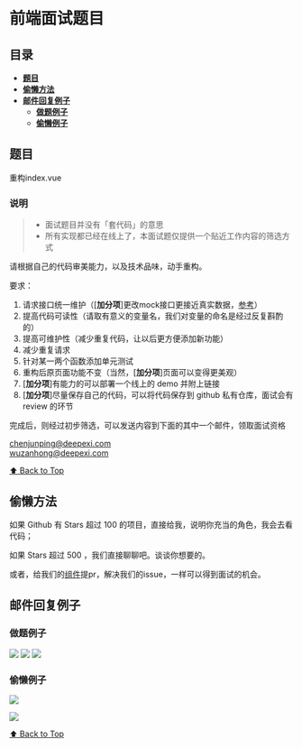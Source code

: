 # 前端面试题目

## 目录

- **[题目](#题目)**
- **[偷懒方法](#偷懒方法)**
- **[邮件回复例子](#邮件回复例子)**
  - [**做题例子**](#做题例子)
  - [**偷懒例子**](#偷懒例子)

## 题目

重构index.vue

### 说明

> - 面试题目并没有「套代码」的意思
> - 所有实现都已经在线上了，本面试题仅提供一个贴近工作内容的筛选方式

请根据自己的代码审美能力，以及技术品味，动手重构。

要求：

1. 请求接口统一维护（[**加分项**]更改mock接口更接近真实数据，[参考](https://github.com/FEMessage/yapi)）
2. 提高代码可读性（请取有意义的变量名，我们对变量的命名是经过反复斟酌的）
3. 提高可维护性（减少重复代码，让以后更方便添加新功能）
4. 减少重复请求
5. 针对某一两个函数添加单元测试
6. 重构后原页面功能不变（当然，[**加分项**]页面可以变得更美观）
7. [**加分项**]有能力的可以部署一个线上的 demo 并附上链接
8. [**加分项**]尽量保存自己的代码，可以将代码保存到 github 私有仓库，面试会有 review 的环节

完成后，则经过初步筛选，可以发送内容到下面的其中一个邮件，领取面试资格

chenjunping@deepexi.com  
wuzanhong@deepexi.com

[⬆ Back to Top](#目录)

## 偷懒方法

如果 Github 有 Stars 超过 100 的项目，直接给我，说明你充当的角色，我会去看代码；

如果 Stars 超过 500 ，我们直接聊聊吧。谈谈你想要的。

或者，给我们的[组件](https://github.com/FEMessage)提pr，解决我们的issue，一样可以得到面试的机会。

## 邮件回复例子

### 做题例子

![](https://i.screenshot.net/68164uz)
![](https://i.screenshot.net/kd3wni0)
![](https://i.screenshot.net/36dkjcj)

### 偷懒例子

![](https://i.screenshot.net/jr8egcr)

![](https://i.screenshot.net/3v5mrc6)

[⬆ Back to Top](#目录)
